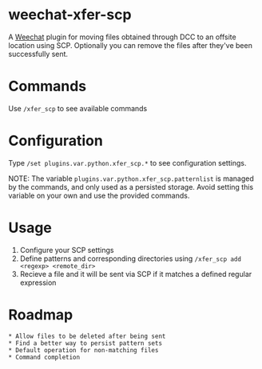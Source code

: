 weechat-xfer-scp
================

A [Weechat](http://www.weechat.org) plugin for moving files obtained through DCC to an offsite location using SCP. Optionally you can remove the files after they've been successfully sent.



Commands
========

Use `/xfer_scp` to see available commands


Configuration
=============

Type `/set plugins.var.python.xfer_scp.*` to see configuration settings.

NOTE: The variable `plugins.var.python.xfer_scp.patternlist` is managed by the commands, and only used as a persisted storage. Avoid setting this variable on your own and use the provided commands.

Usage
=======

1. Configure your SCP settings
2. Define patterns and corresponding directories using `/xfer_scp add <regexp> <remote_dir>`
3. Recieve a file and it will be sent via SCP if it matches a defined regular expression


Roadmap
=========

    * Allow files to be deleted after being sent
    * Find a better way to persist pattern sets
    * Default operation for non-matching files
    * Command completion
